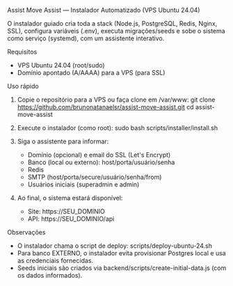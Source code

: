 Assist Move Assist — Instalador Automatizado (VPS Ubuntu 24.04)

O instalador guiado cria toda a stack (Node.js, PostgreSQL, Redis, Nginx, SSL), configura variáveis (.env), executa migrações/seeds e sobe o sistema como serviço (systemd), com um assistente interativo.

Requisitos
- VPS Ubuntu 24.04 (root/sudo)
- Domínio apontado (A/AAAA) para a VPS (para SSL)

Uso rápido
1) Copie o repositório para a VPS ou faça clone em /var/www:
   git clone https://github.com/brunonatanaelsr/assist-move-assist.git
   cd assist-move-assist

2) Execute o instalador (como root):
   sudo bash scripts/installer/install.sh

3) Siga o assistente para informar:
   - Domínio (opcional) e email do SSL (Let's Encrypt)
   - Banco (local ou externo): host/porta/usuário/senha
   - Redis
   - SMTP (host/porta/secure/usuário/senha/from)
   - Usuários iniciais (superadmin e admin)

4) Ao final, o sistema estará disponível:
   - Site: https://SEU_DOMINIO
   - API:  https://SEU_DOMINIO/api

Observações
- O instalador chama o script de deploy: scripts/deploy-ubuntu-24.sh
- Para banco EXTERNO, o instalador evita provisionar Postgres local e usa as credenciais fornecidas.
- Seeds iniciais são criados via backend/scripts/create-initial-data.js (com os dados informados).

